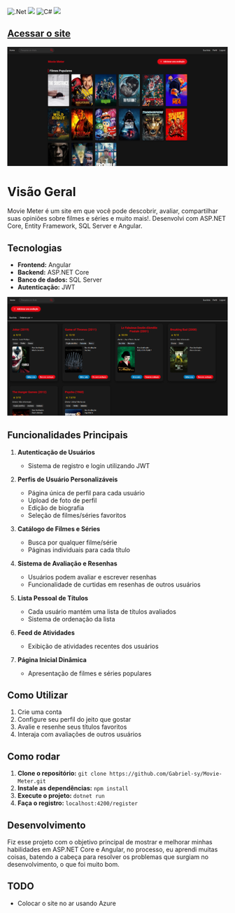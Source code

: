 ![.Net](https://img.shields.io/badge/.NET-5C2D91?style=for-the-badge&logo=.net&logoColor=white) <img src="https://img.shields.io/badge/Angular-DD0031?style=for-the-badge&logo=angular&logoColor=white"/> ![C#](https://img.shields.io/badge/c%23-%23239120.svg?style=for-the-badge&logo=csharp&logoColor=white) <img src="https://img.shields.io/badge/Microsoft%20SQL%20Server-CC2927?style=for-the-badge&logo=microsoft%20sql%20server&logoColor=white"/> 
## <a href="https://moviemeter-c5b54.web.app" taget="_blank">Acessar o site</a>
![Demo image](demoimage3.png)

# Visão Geral

Movie Meter é um site em que você pode descobrir, avaliar, compartilhar suas opiniões sobre filmes e séries e muito mais!. Desenvolvi com ASP.NET Core, Entity Framework, SQL Server e Angular.

## Tecnologias
* **Frontend:** Angular
* **Backend:** ASP.NET Core
* **Banco de dados:** SQL Server
* **Autenticação:** JWT

![Demo image2](demoImage.png)

## Funcionalidades Principais

1. **Autenticação de Usuários**
   - Sistema de registro e login utilizando JWT

2. **Perfis de Usuário Personalizáveis**
   - Página única de perfil para cada usuário
   - Upload de foto de perfil
   - Edição de biografia
   - Seleção de filmes/séries favoritos

4. **Catálogo de Filmes e Séries**
   - Busca por qualquer filme/série
   - Páginas individuais para cada título

5. **Sistema de Avaliação e Resenhas**
   - Usuários podem avaliar e escrever resenhas
   - Funcionalidade de curtidas em resenhas de outros usuários

6. **Lista Pessoal de Títulos**
   - Cada usuário mantém uma lista de títulos avaliados
   - Sistema de ordenação da lista

7. **Feed de Atividades**
   - Exibição de atividades recentes dos usuários

8. **Página Inicial Dinâmica**
   - Apresentação de filmes e séries populares

## Como Utilizar

1. Crie uma conta
2. Configure seu perfil do jeito que gostar
3. Avalie e resenhe seus títulos favoritos
4. Interaja com avaliações de outros usuários

## Como rodar
1. **Clone o repositório:** `git clone https://github.com/Gabriel-sy/Movie-Meter.git`
2. **Instale as dependências:** `npm install`
3. **Execute o projeto:** `dotnet run`
4. **Faça o registro:** `localhost:4200/register`

## Desenvolvimento

Fiz esse projeto com o objetivo principal de mostrar e melhorar minhas habilidades em ASP.NET Core e Angular, no processo, eu aprendi muitas coisas, batendo a cabeça para resolver os problemas que surgiam no desenvolvimento, o que foi muito bom.

## TODO
- Colocar o site no ar usando Azure
